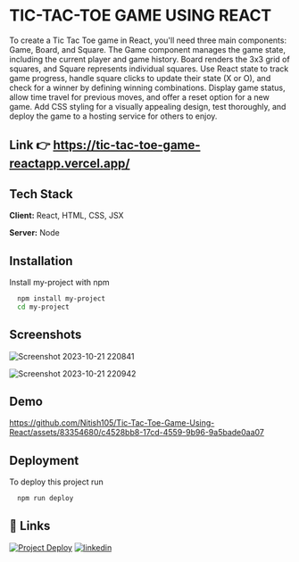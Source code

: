 
# TIC-TAC-TOE GAME USING REACT

To create a Tic Tac Toe game in React, you'll need three main components: Game, Board, and Square. The Game component manages the game state, including the current player and game history. Board renders the 3x3 grid of squares, and Square represents individual squares. Use React state to track game progress, handle square clicks to update their state (X or O), and check for a winner by defining winning combinations. Display game status, allow time travel for previous moves, and offer a reset option for a new game. Add CSS styling for a visually appealing design, test thoroughly, and deploy the game to a hosting service for others to enjoy.

## Link 👉 https://tic-tac-toe-game-reactapp.vercel.app/



## Tech Stack

**Client:** React, HTML, CSS, JSX

**Server:** Node


## Installation

Install my-project with npm

```bash
  npm install my-project
  cd my-project
```
    
## Screenshots

![Screenshot 2023-10-21 220841](https://github.com/Nitish105/Tic-Tac-Toe-Game-Using-React/assets/83354680/752a94f8-064f-49bc-9540-f48d35d80ca6)

![Screenshot 2023-10-21 220942](https://github.com/Nitish105/Tic-Tac-Toe-Game-Using-React/assets/83354680/6f5890f1-2c09-447b-aa97-dadab4f91efd)



## Demo

https://github.com/Nitish105/Tic-Tac-Toe-Game-Using-React/assets/83354680/c4528bb8-17cd-4559-9b96-9a5bade0aa07


## Deployment

To deploy this project run

```bash
  npm run deploy
```


## 🔗 Links
[![Project Deploy](https://img.shields.io/badge/my_project_deploy-000?style=for-the-badge&logo=ko-fi&logoColor=white)](https://tic-tac-toe-using-reactjs-game.netlify.app/)
[![linkedin](https://img.shields.io/badge/linkedin-0A66C2?style=for-the-badge&logo=linkedin&logoColor=white)](https://www.linkedin.com/in/nitish-kumar105/)


